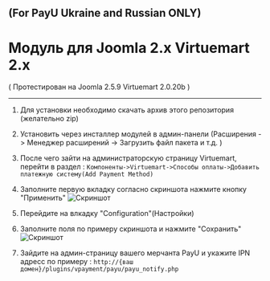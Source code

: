 (For PayU Ukraine and Russian ONLY)
-------

Модуль для Joomla 2.x Virtuemart 2.x 
==========
( Протестирован на Joomla 2.5.9 Virtuemart 2.0.20b )

-------

1. Для установки необходимо скачать архив этого репозитория (желательно zip)

2. Установить через инсталлер модулей в админ-панели (Расширения -> Менеджер расширений -> Загрузить файл пакета и т.д. )

3. После чего зайти на администраторскую страницу Virtuemart, перейти в раздел : 
`Компоненты->Virtuemart->Способы оплаты->Добавить платежную систему(Add Payment Method)`

4. Заполните первую вкладку согласно скриншота нажмите кнопку "Применить"
![Скриншот][1]

5. Перейдите на влкадку "Configuration"(Настройки)
6. Заполните поля по примеру скриншота и нажмите "Сохранить"
![Скриншот][2]

7. Зайдите на админ-страницу вашего мерчанта PayU и укажите IPN адресс по примеру :
`http://{ваш домен}/plugins/vpayment/payu/payu_notify.php`


[1]: https://raw.github.com/PayUUA/Joomla-1.5/master/settings.png
[2]: https://raw.github.com/PayUUA/Joomla-1.5/master/createPayment.png
